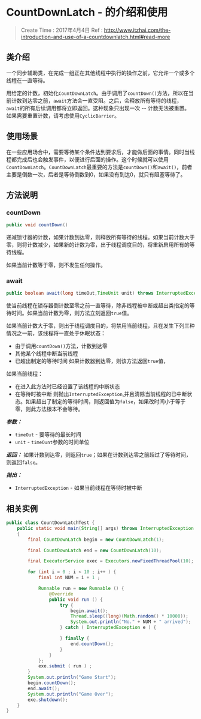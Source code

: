 
# CountDownLatch - 的介绍和使用

> Create Time : 2017年4月4日 Ref : http://www.itzhai.com/the-introduction-and-use-of-a-countdownlatch.html#read-more

## 类介绍

一个同步辅助类，在完成一组正在其他线程中执行的操作之前，它允许一个或多个线程在一直等待。

用给定的计数，初始化`CountDownLatch`。由于调用了`countDown()`方法，所以在当前计数到达零之前，`await`方法会一直受阻。之后，会释放所有等待的线程，`await`的所有后续调用都将立即返回。这种现象只出现一次 -- 计数无法被重置。如果需要重置计数，请考虑使用`CyclicBarrier`。

## 使用场景

在一些应用场合中，需要等待某个条件达到要求后，才能做后面的事情。同时当线程都完成后也会触发事件，以便进行后面的操作。这个时候就可以使用`CountDownLatch`。`CountDownLatch`最重要的方法是`countDown()`和`await()`，前者主要是倒数一次，后者是等待倒数到0，如果没有到达0，就只有阻塞等待了。

## 方法说明

### countDown

```Java
public void countDown()
```

递减锁寸器的计数，如果计数到达零，则释放所有等待的线程。如果当前计数大于零，则将计数减少，如果新的计数为零，出于线程调度目的，将重新启用所有的等待线程。

如果当前计数等于零，则不发生任何操作。

### await

```Java
public boolean await(long timeOut,TimeUnit unit) throws InterruptedException
```

使当前线程在锁存器倒计数至零之前一直等待，除非线程被中断或超出类指定的等待时间。如果当前计数为零，则方法立刻返回`true`值。

如果当前计数大于零，则出于线程调度目的，将禁用当前线程，且在发生下列三种情况之一前，该线程将一直处于休眠状态：
* 由于调用`countDown()`方法，计数到达零
* 其他某个线程中断当前线程
* 已超出制定的等待时间
如果计数器到达零，则该方法返回`true`值，

如果当前线程：
* 在进入此方法时已经设置了该线程的中断状态
* 在等待时被中断
则抛出`InterruptedException`,并且清除当前线程的已中断状态。如果超出了制定的等待时间，则返回值为`false`，如果改时间小于等于零，则此方法根本不会等待。

***参数：***
* `timeOut` - 要等待的最长时间
* `unit` - `timeOunt`参数的时间单位

***返回：***
如果计数到达零，则返回`true`；如果在计数到达零之前超过了等待时间，则返回`false`。

***抛出：***
* `InterruptedException` - 如果当前线程在等待时被中断

## 相关实例

```Java
public class CountDownLatchTest {
    public static void main(String[] args) throws InterruptedException 
    {
        final CountDownLatch begin = new CountDownLatch(1);

        final CountDownLatch end = new CountDownLatch(10);

        final ExecutorService exec = Executors.newFixedThreadPool(10);

        for (int i = 0 ; i < 10 ; i++ ) {
            final int NUM = i + 1 ; 

            Runnable run = new Runnable () {
                @Override
                public void run () {
                    try {
                        begin.await();
                        Thread.sleep((long)(Math.random() * 10000));
                        System.out.println("No." + NUM + " arrived");
                    } catch ( InterruptedException e ) {

                    } finally {
                        end.countDown();
                    }
                }
            };
            exe.submit ( run ) ;
        }
        System.out.println("Game Start");
        begin.countDown();
        end.await();
        System.out.println("Game Over");
        exe.shutdown();
    }
}
```



















